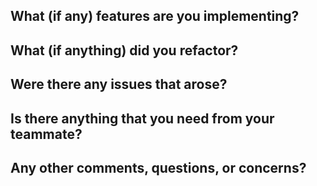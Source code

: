 What (if any) features are you implementing?
-

What (if anything) did you refactor?
-

Were there any issues that arose?
-

Is there anything that you need from your teammate?
-

Any other comments, questions, or concerns?
-
